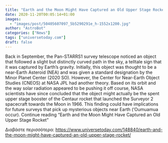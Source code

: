 ```yaml
---
title: "Earth and the Moon Might Have Captured an Old Upper Stage Rocket"
date: 2020-11-20T00:05:14+01:00
images:
  - "images/post/50405607097_5b5290291e_h-1552x1200.jpg"
author: "AstroBot"
categories: ["News"]
tags: ["universetoday.com"]
draft: false
---
```


Back in September, the Pan-STARRS1 survey telescope noticed an object that followed a slight but distinctly curved path in the sky, a telltale sign that it was captured by Earth’s gravity. Initially, this object was thought to be a near-Earth Asteroid (NEA) and was given a standard designation by the Minor Planet Center (2020 SO). However, the Center for Near-Earth Object Studies (CNEOS) at NASA JPL had another theory. Based on its orbit and the way solar radiation appeared to be pushing it off course, NASA scientists have since concluded that the object might actually be the spent upper stage booster of the Centaur rocket that launched the Surveyor 2 spacecraft towards the Moon in 1966. This finding could have implications for future surveys that pick up mysterious objects near Earth (‘Oumuamua occur). Continue reading “Earth and the Moon Might Have Captured an Old Upper Stage Rocket” 

Διαβάστε περισσότερα: https://www.universetoday.com/148840/earth-and-the-moon-might-have-captured-an-old-upper-stage-rocket/

